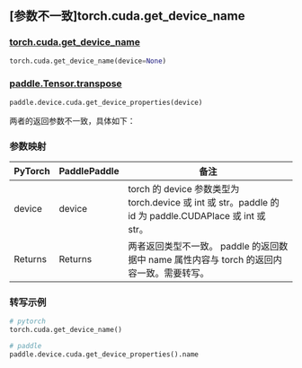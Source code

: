 ## [参数不一致]torch.cuda.get_device_name

### [torch.cuda.get_device_name](https://pytorch.org/docs/1.13/generated/torch.cuda.get_device_name.html)

```python
torch.cuda.get_device_name(device=None)
```

### [paddle.Tensor.transpose](https://www.paddlepaddle.org.cn/documentation/docs/zh/api/paddle/device/cuda/get_device_properties_cn.html#get-device-properties)

```python
paddle.device.cuda.get_device_properties(device)
```

两者的返回参数不一致，具体如下：
### 参数映射
| PyTorch       | PaddlePaddle | 备注                                                   |
| ------------- | ------------ | ------------------------------------------------------ |
| device | device | torch 的 device 参数类型为 torch.device 或 int 或 str。paddle 的 id 为 paddle.CUDAPlace 或 int 或 str。 |
| Returns | Returns | 两者返回类型不一致。 paddle 的返回数据中 name 属性内容与 torch 的返回内容一致。需要转写。|

### 转写示例
```python
# pytorch
torch.cuda.get_device_name()

# paddle
paddle.device.cuda.get_device_properties().name
```

